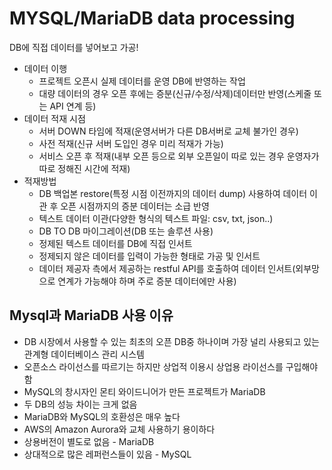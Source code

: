 # MYSQL/MariaDB data processing

DB에 직접 데이터를 넣어보고 가공!



* 데이터 이행
  * 프로젝트 오픈시 실제 데이터를 운영 DB에 반영하는 작업
  * 대량 데이터의 경우 오픈 후에는 증분(신규/수정/삭제)데이터만 반영(스케줄 또는 API 연계 등)
* 데이터 적재 시점
  * 서버 DOWN 타임에 적재(운영서버가 다른 DB서버로 교체 불가인 경우)
  * 사전 적재(신규 서버 도입인 경우 미리 적재가 가능)
  * 서비스 오픈 후 적재(내부 오픈 등으로 외부 오픈일이 따로 있는 경우 운영자가 따로 정해진 시간에 적재)
* 적재방법
  * DB 백업본 restore(특정 시점 이전까지의 데이터 dump) 사용하여 데이터 이관 후 오픈 시점까지의 증분 데이터는 소급 반영
  * 텍스트 데이터 이관(다양한 형식의 텍스트 파일: csv, txt, json..)
  * DB TO DB 마이그레이션(DB 또는 솔루션 사용)
  * 정제된 텍스트 데이터를 DB에 직접 인서트
  * 정제되지 않은 데이터를 입력이 가능한 형태로 가공 및 인서트
  * 데이터 제공자 측에서 제공하는 restful API를 호출하여 데이터 인서트(외부망으로 연계가 가능해야 하며 주로 증분 데이터에만 사용)



## Mysql과 MariaDB 사용 이유

* DB 시장에서 사용할 수 있는 최초의 오픈 DB중 하나이며 가장 널리 사용되고 있는 관계형 데이터베이스 관리 시스템
* 오픈소스 라이선스를 따르기는 하지만 상업적 이용시 상업용 라이선스를 구입해야함
* MySQL의 창시자인 몬티 와이드니어가 만든 프로젝트가 MariaDB
* 두 DB의 성능 차이는 크게 없음
* MariaDB와 MySQL의 호환성은 매우 높다
* AWS의 Amazon Aurora와 교체 사용하기 용이하다
* 상용버전이 별도로 없음 - MariaDB
* 상대적으로 많은 레퍼런스들이 있음 - MySQL



